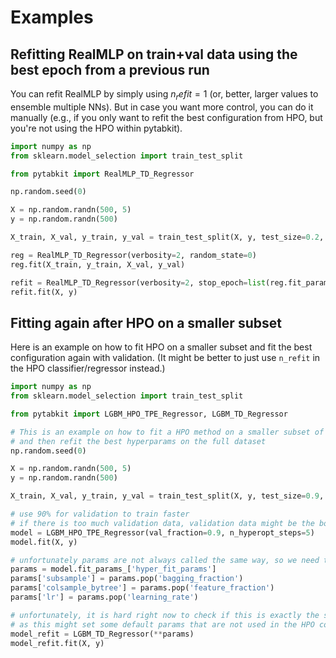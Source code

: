 # Examples

## Refitting RealMLP on train+val data using the best epoch from a previous run

You can refit RealMLP by simply using $n_refit=1$
(or, better, larger values to ensemble multiple NNs). 
But in case you want more control, you can do it manually
(e.g., if you only want to refit the best configuration from HPO,
but you're not using the HPO within pytabkit).

```python
import numpy as np
from sklearn.model_selection import train_test_split

from pytabkit import RealMLP_TD_Regressor

np.random.seed(0)

X = np.random.randn(500, 5)
y = np.random.randn(500)

X_train, X_val, y_train, y_val = train_test_split(X, y, test_size=0.2, random_state=0)

reg = RealMLP_TD_Regressor(verbosity=2, random_state=0)
reg.fit(X_train, y_train, X_val, y_val)

refit = RealMLP_TD_Regressor(verbosity=2, stop_epoch=list(reg.fit_params_['stop_epoch'].values())[0], val_fraction=0.0, random_state=0)
refit.fit(X, y)
```

## Fitting again after HPO on a smaller subset

Here is an example on how to fit HPO on a smaller subset 
and fit the best configuration again with validation. 
(It might be better to just use `n_refit` in the HPO classifier/regressor instead.)

```python
import numpy as np
from sklearn.model_selection import train_test_split

from pytabkit import LGBM_HPO_TPE_Regressor, LGBM_TD_Regressor

# This is an example on how to fit a HPO method on a smaller subset of the data,
# and then refit the best hyperparams on the full dataset
np.random.seed(0)

X = np.random.randn(500, 5)
y = np.random.randn(500)

X_train, X_val, y_train, y_val = train_test_split(X, y, test_size=0.9, random_state=0)

# use 90% for validation to train faster
# if there is too much validation data, validation data might be the bottleneck, then you should pass
model = LGBM_HPO_TPE_Regressor(val_fraction=0.9, n_hyperopt_steps=5)
model.fit(X, y)

# unfortunately params are not always called the same way, so we need to rename a few
params = model.fit_params_['hyper_fit_params']
params['subsample'] = params.pop('bagging_fraction')
params['colsample_bytree'] = params.pop('feature_fraction')
params['lr'] = params.pop('learning_rate')

# unfortunately, it is hard right now to check if this is exactly the same config,
# as this might set some default params that are not used in the HPO config
model_refit = LGBM_TD_Regressor(**params)
model_refit.fit(X, y)
```